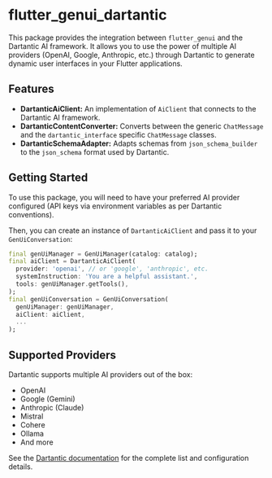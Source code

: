 # flutter_genui_dartantic

This package provides the integration between `flutter_genui` and the Dartantic AI framework. It allows you to use the power of multiple AI providers (OpenAI, Google, Anthropic, etc.) through Dartantic to generate dynamic user interfaces in your Flutter applications.

## Features

- **DartanticAiClient:** An implementation of `AiClient` that connects to the Dartantic AI framework.
- **DartanticContentConverter:** Converts between the generic `ChatMessage` and the `dartantic_interface` specific `ChatMessage` classes.
- **DartanticSchemaAdapter:** Adapts schemas from `json_schema_builder` to the `json_schema` format used by Dartantic.

## Getting Started

To use this package, you will need to have your preferred AI provider configured (API keys via environment variables as per Dartantic conventions).

Then, you can create an instance of `DartanticAiClient` and pass it to your `GenUiConversation`:

```dart
final genUiManager = GenUiManager(catalog: catalog);
final aiClient = DartanticAiClient(
  provider: 'openai', // or 'google', 'anthropic', etc.
  systemInstruction: 'You are a helpful assistant.',
  tools: genUiManager.getTools(),
);
final genUiConversation = GenUiConversation(
  genUiManager: genUiManager,
  aiClient: aiClient,
  ...
);
```

## Supported Providers

Dartantic supports multiple AI providers out of the box:
- OpenAI
- Google (Gemini)
- Anthropic (Claude)
- Mistral
- Cohere
- Ollama
- And more

See the [Dartantic documentation](https://docs.dartantic.ai) for the complete list and configuration details.
